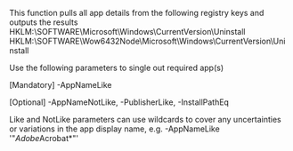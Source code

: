 This function pulls all app details from the following registry keys and outputs the results
HKLM:\SOFTWARE\Microsoft\Windows\CurrentVersion\Uninstall
HKLM:\SOFTWARE\Wow6432Node\Microsoft\Windows\CurrentVersion\Uninstall

Use the following parameters to single out required app(s)

[Mandatory] -AppNameLike

[Optional] -AppNameNotLike, -PublisherLike, -InstallPathEq

Like and NotLike parameters can use wildcards to cover any uncertainties or variations in the app display name, 
e.g. -AppNameLike '"*Adobe*Acrobat*"'
